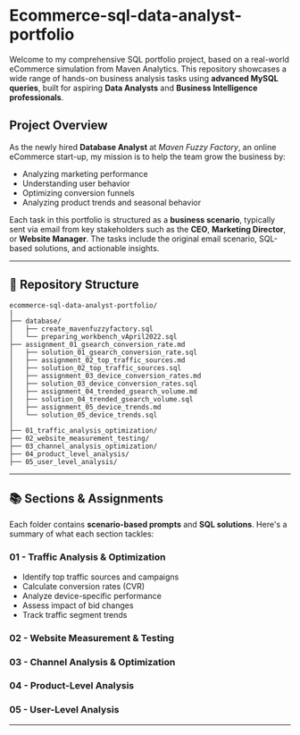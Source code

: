 # Ecommerce-sql-data-analyst-portfolio


Welcome to my comprehensive SQL portfolio project, based on a real-world eCommerce simulation from Maven Analytics. This repository showcases a wide range of hands-on business analysis tasks using **advanced MySQL queries**, built for aspiring **Data Analysts** and **Business Intelligence professionals**.

## Project Overview

As the newly hired **Database Analyst** at *Maven Fuzzy Factory*, an online eCommerce start-up, my mission is to help the team grow the business by:

- Analyzing marketing performance
- Understanding user behavior
- Optimizing conversion funnels
- Analyzing product trends and seasonal behavior

Each task in this portfolio is structured as a **business scenario**, typically sent via email from key stakeholders such as the **CEO**, **Marketing Director**, or **Website Manager**. The tasks include the original email scenario, SQL-based solutions, and actionable insights.

---

## 📂 Repository Structure

```
ecommerce-sql-data-analyst-portfolio/
|
├── database/
│   ├── create_mavenfuzzyfactory.sql
│   └── preparing_workbench_vApril2022.sql
├── assignment_01_gsearch_conversion_rate.md
│   ├── solution_01_gsearch_conversion_rate.sql
│   ├── assignment_02_top_traffic_sources.md
│   ├── solution_02_top_traffic_sources.sql
│   ├── assignment_03_device_conversion_rates.md
│   ├── solution_03_device_conversion_rates.sql
│   ├── assignment_04_trended_gsearch_volume.md
│   ├── solution_04_trended_gsearch_volume.sql
│   ├── assignment_05_device_trends.md
│   └── solution_05_device_trends.sql
│
├── 01_traffic_analysis_optimization/
├── 02_website_measurement_testing/
├── 03_channel_analysis_optimization/
├── 04_product_level_analysis/
├── 05_user_level_analysis/
```

---

## 📚 Sections & Assignments

Each folder contains **scenario-based prompts** and **SQL solutions**. Here's a summary of what each section tackles:

### 01 - Traffic Analysis & Optimization

- Identify top traffic sources and campaigns
- Calculate conversion rates (CVR)
- Analyze device-specific performance
- Assess impact of bid changes
- Track traffic segment trends

### 02 - Website Measurement & Testing

### 03 - Channel Analysis & Optimization

### 04 - Product-Level Analysis

### 05 - User-Level Analysis

---
